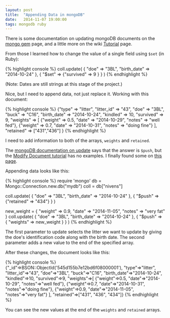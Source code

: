 ```yaml
---
layout: post
title:  "Appending Data in mongoDB"
date:   2014-11-07 19:00:00
tags: mongodb ruby
---
```

There is some documentation on updating mongoDB documents on the [mongo gem](http://api.mongodb.org/ruby/current/) page, and a little more on the wiki [Tutorial](https://github.com/mongodb/mongo-ruby-driver/wiki/Tutorial#updating-documents-with-update) page.

From those I learned how to change the value of a single field using <code>$set</code> (in Ruby):

{% highlight console %}
coll.update( { "doe" => "3BL", "birth_date" => "2014-10-24" }, 
             { "$set" => {"survived" => 9 } } )
{% endhighlight %}

(Note:  Dates are still strings at this stage of the project.)

Nice, but I need to append data, not just replace it. Working with this document:

{% highlight console %}
{"type" => "litter", "litter_id" => "43", "doe" => "3BL", "buck" => "C16", 
  "birth_date" => "2014-10-24", "kindled" => 10, "survived" => 9,
  "weights" => [
    {"weight" => 0.5, "date" => "2014-10-29", "notes" => "well fed"},
    {"weight" => 0.7, "date" => "2014-10-31", "notes" => "doing fine"}
   ],
  "retained" => ["431","436"]
}
{% endhighlight %}

I need to add information to both of the arrays, <code>weights</code> and <code>retained</code>.

The [mongoDB documentation on update](http://docs.mongodb.org/manual/reference/operator/update/) says that the answer is <code>$push</code>, but the  [Modify Document tutorial](http://docs.mongodb.org/manual/tutorial/modify-documents/) has no examples.  I finally found some on [this page](http://docs.mongodb.org/manual/reference/operator/update/push/).

Appending data looks like this:

{% highlight console %}
require 'mongo'
db = Mongo::Connection.new.db("mydb")
coll = db["nivens"]

coll.update( { "doe" => "3BL", "birth_date" => "2014-10-24" }, 
             { "$push" => {"retained" => "434"} } )

new_weight = { "weight" => 0.9, "date" => "2014-11-05", "notes" => "very fat" }
coll.update( { "doe" => "3BL", "birth_date" => "2014-10-24" }, 
             { "$push" => { "weights" => new_weight } } )
{% endhighlight %}

The first parameter to update selects the litter we want to update by giving the doe's identification code along with the birth date.  The second parameter adds a new value to the end of the specified array.

After these changes, the document looks like this:

{% highlight console %}
{"_id"=>BSON::ObjectId('545d155b7e12bd6f08000001'), 
"type"=>"litter", "litter_id"=>"43", "doe"=>"3BL", "buck"=>"C16", 
"birth_date"=>"2014-10-24", "kindled"=>10, "survived"=>9,
   "weights"=>[
      {"weight"=>0.5, "date"=>"2014-10-29", "notes"=>"well fed"}, 
      {"weight"=>0.7, "date"=>"2014-10-31", "notes"=>"doing fine"},
      {"weight"=>0.9, "date"=>"2014-11-05", "notes"=>"very fat"}
	], 
   "retained"=>["431", "436", "434"]}
{% endhighlight %}

You can see the new values at the end of the <code>weights</code> and <code>retained</code> arrays.